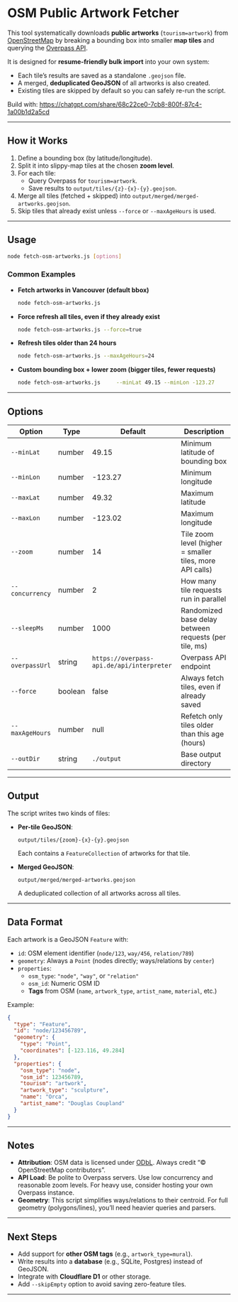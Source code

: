# OSM Public Artwork Fetcher

This tool systematically downloads **public artworks** (`tourism=artwork`) from [OpenStreetMap](https://www.openstreetmap.org/) by breaking a bounding box into smaller **map tiles** and querying the [Overpass API](https://overpass-api.de/).  

It is designed for **resume-friendly bulk import** into your own system:  
- Each tile’s results are saved as a standalone `.geojson` file.  
- A merged, **deduplicated GeoJSON** of all artworks is also created.  
- Existing tiles are skipped by default so you can safely re-run the script.  

Build with: https://chatgpt.com/share/68c22ce0-7cb8-800f-87c4-1a00b1d2a5cd

---

## How it Works

1. Define a bounding box (by latitude/longitude).  
2. Split it into slippy-map tiles at the chosen **zoom level**.  
3. For each tile:  
   - Query Overpass for `tourism=artwork`.  
   - Save results to `output/tiles/{z}-{x}-{y}.geojson`.  
4. Merge all tiles (fetched + skipped) into `output/merged/merged-artworks.geojson`.  
5. Skip tiles that already exist unless `--force` or `--maxAgeHours` is used.  

---

## Usage

```bash
node fetch-osm-artworks.js [options]
```

### Common Examples

- **Fetch artworks in Vancouver (default bbox)**  
  ```bash
  node fetch-osm-artworks.js
  ```

- **Force refresh all tiles, even if they already exist**  
  ```bash
  node fetch-osm-artworks.js --force=true
  ```

- **Refresh tiles older than 24 hours**  
  ```bash
  node fetch-osm-artworks.js --maxAgeHours=24
  ```

- **Custom bounding box + lower zoom (bigger tiles, fewer requests)**  
  ```bash
  node fetch-osm-artworks.js     --minLat 49.15 --minLon -123.27     --maxLat 49.32 --maxLon -123.02     --zoom 13
  ```

---

## Options

| Option          | Type    | Default       | Description |
|-----------------|---------|---------------|-------------|
| `--minLat`      | number  | 49.15         | Minimum latitude of bounding box |
| `--minLon`      | number  | -123.27       | Minimum longitude |
| `--maxLat`      | number  | 49.32         | Maximum latitude |
| `--maxLon`      | number  | -123.02       | Maximum longitude |
| `--zoom`        | number  | 14            | Tile zoom level (higher = smaller tiles, more API calls) |
| `--concurrency` | number  | 2             | How many tile requests run in parallel |
| `--sleepMs`     | number  | 1000          | Randomized base delay between requests (per tile, ms) |
| `--overpassUrl` | string  | `https://overpass-api.de/api/interpreter` | Overpass API endpoint |
| `--force`       | boolean | false         | Always fetch tiles, even if already saved |
| `--maxAgeHours` | number  | null          | Refetch only tiles older than this age (hours) |
| `--outDir`      | string  | `./output`    | Base output directory |

---

## Output

The script writes two kinds of files:

- **Per-tile GeoJSON**:  
  ```
  output/tiles/{zoom}-{x}-{y}.geojson
  ```
  Each contains a `FeatureCollection` of artworks for that tile.

- **Merged GeoJSON**:  
  ```
  output/merged/merged-artworks.geojson
  ```
  A deduplicated collection of all artworks across all tiles.

---

## Data Format

Each artwork is a GeoJSON `Feature` with:  

- `id`: OSM element identifier (`node/123`, `way/456`, `relation/789`)  
- `geometry`: Always a `Point` (nodes directly; ways/relations by `center`)  
- `properties`:  
  - `osm_type`: `"node"`, `"way"`, or `"relation"`  
  - `osm_id`: Numeric OSM ID  
  - **Tags** from OSM (`name`, `artwork_type`, `artist_name`, `material`, etc.)  

Example:

```json
{
  "type": "Feature",
  "id": "node/123456789",
  "geometry": {
    "type": "Point",
    "coordinates": [-123.116, 49.284]
  },
  "properties": {
    "osm_type": "node",
    "osm_id": 123456789,
    "tourism": "artwork",
    "artwork_type": "sculpture",
    "name": "Orca",
    "artist_name": "Douglas Coupland"
  }
}
```

---

## Notes

- **Attribution**: OSM data is licensed under [ODbL](https://www.openstreetmap.org/copyright). Always credit “© OpenStreetMap contributors”.  
- **API Load**: Be polite to Overpass servers. Use low concurrency and reasonable zoom levels. For heavy use, consider hosting your own Overpass instance.  
- **Geometry**: This script simplifies ways/relations to their centroid. For full geometry (polygons/lines), you’ll need heavier queries and parsers.  

---

## Next Steps

- Add support for **other OSM tags** (e.g., `artwork_type=mural`).  
- Write results into a **database** (e.g., SQLite, Postgres) instead of GeoJSON.  
- Integrate with **Cloudflare D1** or other storage.  
- Add `--skipEmpty` option to avoid saving zero-feature tiles.  

---
